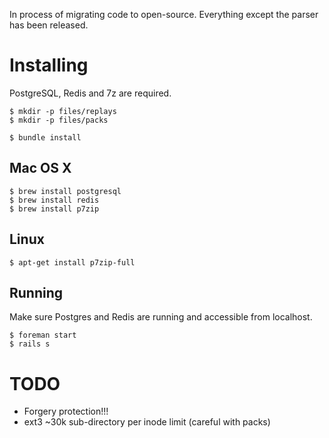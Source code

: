 In process of migrating code to open-source. Everything except the parser has been released.

# Installing

PostgreSQL, Redis and 7z are required.

    $ mkdir -p files/replays
    $ mkdir -p files/packs

    $ bundle install

## Mac OS X

    $ brew install postgresql
    $ brew install redis
    $ brew install p7zip

## Linux

    $ apt-get install p7zip-full

## Running

Make sure Postgres and Redis are running and accessible from localhost.

    $ foreman start
    $ rails s
  
# TODO

 - Forgery protection!!!
 - ext3 ~30k sub-directory per inode limit (careful with packs)
